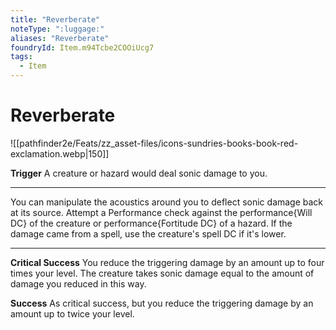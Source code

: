 ```yaml
---
title: "Reverberate"
noteType: ":luggage:"
aliases: "Reverberate"
foundryId: Item.m94Tcbe2COOiUcg7
tags:
  - Item
---
```


# Reverberate
![[pathfinder2e/Feats/zz_asset-files/icons-sundries-books-book-red-exclamation.webp|150]]

**Trigger** A creature or hazard would deal sonic damage to you.

* * *

You can manipulate the acoustics around you to deflect sonic damage back at its source. Attempt a Performance check against the performance{Will DC} of the creature or performance{Fortitude DC} of a hazard. If the damage came from a spell, use the creature's spell DC if it's lower.

* * *

**Critical Success** You reduce the triggering damage by an amount up to four times your level. The creature takes sonic damage equal to the amount of damage you reduced in this way.

**Success** As critical success, but you reduce the triggering damage by an amount up to twice your level.
